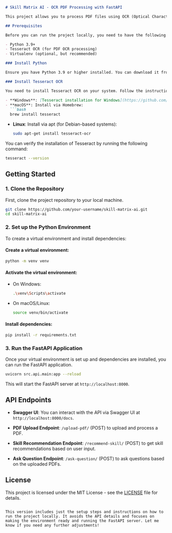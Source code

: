 

```markdown
# Skill Matrix AI - OCR PDF Processing with FastAPI

This project allows you to process PDF files using OCR (Optical Character Recognition), recommend skills based on user input, and answer questions from the processed PDFs via a FastAPI-powered API.

## Prerequisites

Before you can run the project locally, you need to have the following installed:

- Python 3.9+
- Tesseract OCR (for PDF OCR processing)
- Virtualenv (optional, but recommended)

### Install Python

Ensure you have Python 3.9 or higher installed. You can download it from the official Python website: https://www.python.org/downloads/

### Install Tesseract OCR

You need to install Tesseract OCR on your system. Follow the instructions based on your operating system:

- **Windows**: [Tesseract installation for Windows](https://github.com/UB-Mannheim/tesseract/wiki)
- **macOS**: Install via Homebrew:
  ```bash
  brew install tesseract
  ```
- **Linux**: Install via apt (for Debian-based systems):
  ```bash
  sudo apt-get install tesseract-ocr
  ```

You can verify the installation of Tesseract by running the following command:
```bash
tesseract --version
```

## Getting Started

### 1. Clone the Repository

First, clone the project repository to your local machine.

```bash
git clone https://github.com/your-username/skill-matrix-ai.git
cd skill-matrix-ai
```

### 2. Set up the Python Environment

To create a virtual environment and install dependencies:

#### Create a virtual environment:

```bash
python -m venv venv
```

#### Activate the virtual environment:

- On Windows:
    ```bash
    .\venv\Scripts\activate
    ```

- On macOS/Linux:
    ```bash
    source venv/bin/activate
    ```

#### Install dependencies:

```bash
pip install -r requirements.txt
```

### 3. Run the FastAPI Application

Once your virtual environment is set up and dependencies are installed, you can run the FastAPI application.

```bash
uvicorn src.api.main:app --reload
```

This will start the FastAPI server at `http://localhost:8000`.

## API Endpoints

- **Swagger UI**: You can interact with the API via Swagger UI at `http://localhost:8000/docs`.

- **PDF Upload Endpoint**: `/upload-pdf/` (POST) to upload and process a PDF.
- **Skill Recommendation Endpoint**: `/recommend-skill/` (POST) to get skill recommendations based on user input.
- **Ask Question Endpoint**: `/ask-question/` (POST) to ask questions based on the uploaded PDFs.

## License

This project is licensed under the MIT License - see the [LICENSE](LICENSE) file for details.
```

This version includes just the setup steps and instructions on how to run the project locally. It avoids the API details and focuses on making the environment ready and running the FastAPI server. Let me know if you need any further adjustments!
